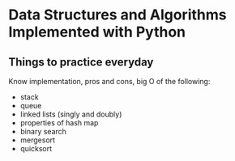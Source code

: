 # Data Structures and Algorithms Implemented with Python

## Things to practice everyday

Know implementation, pros and cons, big O of the following:
* stack
* queue
* linked lists (singly and doubly)
* properties of hash map
* binary search
* mergesort
* quicksort
